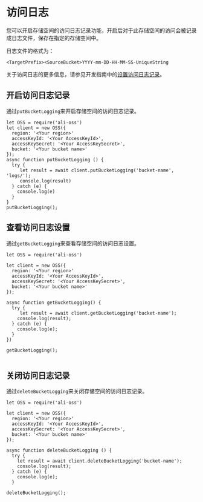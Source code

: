 # 访问日志

您可以开启存储空间的访问日志记录功能，开启后对于此存储空间的访问会被记录成日志文件，保存在指定的存储空间中。

日志文件的格式为：

```
<TargetPrefix><SourceBucket>YYYY-mm-DD-HH-MM-SS-UniqueString        
```

关于访问日志的更多信息，请参见开发指南中的[设置访问日志记录](/intl.zh-CN/开发指南/日志管理/日志转存.md)。

## 开启访问日志记录

通过`putBucketLogging`来开启存储空间的访问日志记录。

```
let OSS = require('ali-oss')
let client = new OSS({
  region: '<Your region>'
  accessKeyId: '<Your AccessKeyId>',
  accessKeySecret: '<Your AccessKeySecret>',
  bucket: '<Your bucket name>'
});
async function putBucketLogging () {
  try {
     let result = await client.putBucketLogging('bucket-name', 'logs/');
     console.log(result)
  } catch (e) {
    console.log(e)
  }
}
putBucketLogging();
```

## 查看访问日志设置

通过`getBucketLogging`来查看存储空间的访问日志设置。

```
let OSS = require('ali-oss')

let client = new OSS({
  region: '<Your region>'
  accessKeyId: '<Your AccessKeyId>',
  accessKeySecret: '<Your AccessKeySecret>',
  bucket: '<Your bucket name>'
});

async function getBucketLogging() {
  try {
     let result = await client.getBucketLogging('bucket-name');
    console.log(result);
  } catch (e) {
    console.log(e);
  }
})

getBucketLogging();
            
```

## 关闭访问日志记录

通过`deleteBucketLogging`来关闭存储空间的访问日志记录。

```
let OSS = require('ali-oss')

let client = new OSS({
  region: '<Your region>'
  accessKeyId: '<Your AccessKeyId>',
  accessKeySecret: '<Your AccessKeySecret>',
  bucket: '<Your bucket name>'
});

async function deleteBucketLogging () {
  try {
    let result = await client.deleteBucketLogging('bucket-name');
    console.log(result);
  } catch (e) {
    console.log(e);
  }

deleteBucketLogging();
            
```

